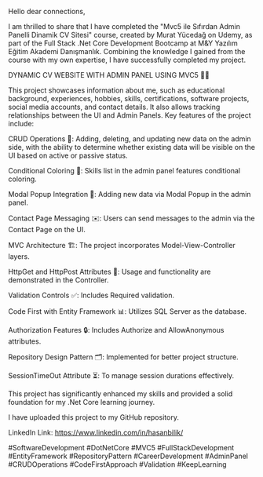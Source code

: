 Hello dear connections,



I am thrilled to share that I have completed the "Mvc5 ile Sıfırdan Admin Panelli Dinamik CV Sitesi" course, created by Murat Yücedağ on Udemy, as part of the Full Stack .Net Core Development Bootcamp at M&Y Yazılım Eğitim Akademi Danışmanlık. Combining the knowledge I gained from the course with my own expertise, I have successfully completed my project.



DYNAMIC CV WEBSITE WITH ADMIN PANEL USING MVC5 👩‍💻

This project showcases information about me, such as educational background, experiences, hobbies, skills, certifications, software projects, social media accounts, and contact details. It also allows tracking relationships between the UI and Admin Panels. Key features of the project include:

CRUD Operations 📝: Adding, deleting, and updating new data on the admin side, with the ability to determine whether existing data will be visible on the UI based on active or passive status.

Conditional Coloring 🎨: Skills list in the admin panel features conditional coloring.

Modal Popup Integration 🔲: Adding new data via Modal Popup in the admin panel.

Contact Page Messaging ✉️: Users can send messages to the admin via the Contact Page on the UI.

MVC Architecture 🏗️: The project incorporates Model-View-Controller layers.

HttpGet and HttpPost Attributes 🔄: Usage and functionality are demonstrated in the Controller.

Validation Controls ✅: Includes Required validation.

Code First with Entity Framework 📊: Utilizes SQL Server as the database.

Authorization Features 🔒: Includes Authorize and AllowAnonymous attributes.

Repository Design Pattern 🗂️: Implemented for better project structure.

SessionTimeOut Attribute ⏳: To manage session durations effectively.

This project has significantly enhanced my skills and provided a solid foundation for my .Net Core learning journey.



I have uploaded this project to my GitHub repository.

LinkedIn Link: https://www.linkedin.com/in/hasanbilik/



#SoftwareDevelopment #DotNetCore #MVC5 #FullStackDevelopment #EntityFramework #RepositoryPattern #CareerDevelopment #AdminPanel #CRUDOperations #CodeFirstApproach #Validation #KeepLearning
